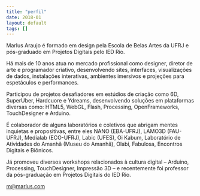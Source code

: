 ```yaml
---
title: "perfil"
date: 2018-01
layout: default
tags: []
---
```


Marlus Araujo é formado em design pela Escola de Belas Artes da UFRJ e pós-graduado em Projetos Digitais pelo IED Rio.

Há mais de 10 anos atua no mercado profissional como designer, diretor de arte e programador criativo, desenvolvendo sites, interfaces, visualizações de dados, instalações interativas, ambientes imersivos e projeções para espetáculos e performances.

Participou de projetos desafiadores em estúdios de criação como 6D, SuperUber, Hardcuore e Ydreams, desenvolvendo soluções em plataformas diversas como: HTML5, WebGL, Flash, Processing, OpenFrameworks, TouchDesigner e Arduino.

É colaborador de alguns laboratórios e coletivos que abrigam mentes inquietas e propositivas, entre eles NANO (EBA-UFRJ), LAMO3D (FAU-UFRJ), Medialab (ECO-UFRJ), Labic (UFES), Oi Kabum, Laboratório de Atividades do Amanhã (Museu do Amanhã), Olabi, Fabulosa, Encontros Digitais e Biônicos.

Já promoveu diversos workshops relacionados à cultura digital – Arduino, Processing, TouchDesigner, Impressão 3D – e recentemente foi professor da pós-graduação em Projetos Digitais do IED Rio.

[m@marlus.com](mailto:m@marlus.com)